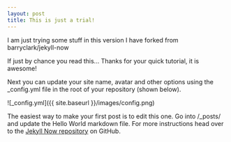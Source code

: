 ```yaml
---
layout: post
title: This is just a trial!
---
```


I am just trying some stuff in this version I have forked from barryclark/jekyll-now

If just by chance you read this... Thanks for your quick tutorial, it is awesome!

Next you can update your site name, avatar and other options using the _config.yml file in the root of your repository (shown below).

![_config.yml]({{ site.baseurl }}/images/config.png)

The easiest way to make your first post is to edit this one. Go into /_posts/ and update the Hello World markdown file. For more instructions head over to the [Jekyll Now repository](https://github.com/barryclark/jekyll-now) on GitHub.
